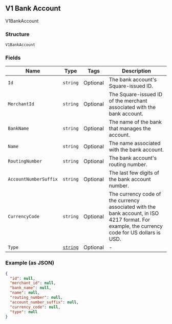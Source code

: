 ## V1 Bank Account

V1BankAccount

### Structure

`V1BankAccount`

### Fields

| Name | Type | Tags | Description |
|  --- | --- | --- | --- |
| `Id` | `string` | Optional | The bank account's Square-issued ID. |
| `MerchantId` | `string` | Optional | The Square-issued ID of the merchant associated with the bank account. |
| `BankName` | `string` | Optional | The name of the bank that manages the account. |
| `Name` | `string` | Optional | The name associated with the bank account. |
| `RoutingNumber` | `string` | Optional | The bank account's routing number. |
| `AccountNumberSuffix` | `string` | Optional | The last few digits of the bank account number. |
| `CurrencyCode` | `string` | Optional | The currency code of the currency associated with the bank account, in ISO 4217 format. For example, the currency code for US dollars is USD. |
| `Type` | [`string`](/doc/models/v1-bank-account-type.md) | Optional | - |

### Example (as JSON)

```json
{
  "id": null,
  "merchant_id": null,
  "bank_name": null,
  "name": null,
  "routing_number": null,
  "account_number_suffix": null,
  "currency_code": null,
  "type": null
}
```


